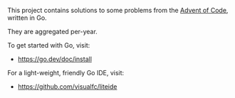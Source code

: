 This project contains solutions to some problems from the [Advent of Code](https://adventofcode.com/), written in Go. 

They are aggregated per-year.

To get started with Go, visit: 
* https://go.dev/doc/install

For a light-weight, friendly Go IDE, visit: 
* https://github.com/visualfc/liteide
